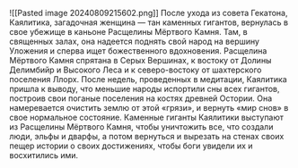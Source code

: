 ![[Pasted image 20240809215602.png]]
После ухода из совета Гекатона, Каялитика, загадочная женщина — тан каменных гигантов, вернулась в свое убежище в каньоне Расщелины Мёртвого Камня. Там, в священных залах, она надеется поднять свой народ на вершину Уложения и сперва ищет божественного вдохновения. Расщелина Мёртвого Камня спрятана в Серых Вершинах, к востоку от Долины Делимбийр и Высокого Леса и к северо-востоку от шахтерского поселения Ллорх. После недель, проведенных в медитации, Каялитика пришла к выводу, что меньшие народы испортили сны всех гигантов, построив свои поганые поселения на костях древней Остории. Она намеревается очистить землю от этой «грязи», и вернуть «мир снов» в свое нормальное состояние. Каменные гиганты Каялитики выступают из Расщелины Мёртвого Камня, чтобы уничтожить все, что создали люди, эльфы и дварфы, а потом вернуться и вырезать на стенах своих пещер истории о своих достижениях, чтобы боги увидели их и восхитились ими.